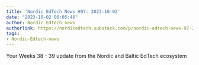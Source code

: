 ```yaml
---
title: 'Nordic EdTech News #97: 2023-10-02'
date: "2023-10-02 06:05:46"
author: Nordic Edtech news
authorlink: https://nordicedtech.substack.com/p/nordic-edtech-news-97-2023-10-02
tags:
- Nordic-Edtech-news
---
```

Your Weeks 38 - 39 update from the Nordic and Baltic EdTech ecosystem